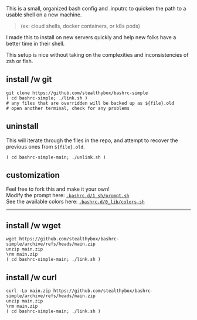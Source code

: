 This is a small, organized bash config and .inputrc to quicken the path
to a usable shell on a new machine.
> (ex: cloud shells, docker containers, or k8s pods)

I made this to install on new servers quickly and help new folks have a
better time in their shell.

This setup is nice without taking on the complexities and inconsistencies
of zsh or fish.

## install /w git
```shell
git clone https://github.com/stealthybox/bashrc-simple
( cd bashrc-simple; ./link.sh )
# any files that are overridden will be backed up as ${file}.old
# open another terminal, check for any problems
```

## uninstall
This will iterate through the files in the repo, and attempt to recover
the previous ones from `${file}.old`.
```shell
( cd bashrc-simple-main; ./unlink.sh )
```

## customization
Feel free to fork this and make it your own!  
Modify the prompt here: [`.bashrc.d/1_sh/prompt.sh`](./.bashrc.d/1_sh/prompt.sh)  
See the available colors here: [`.bashrc.d/0_lib/colors.sh`](./.bashrc.d/0_lib/colors.sh)  

________

## install /w wget
```shell
wget https://github.com/stealthybox/bashrc-simple/archive/refs/heads/main.zip
unzip main.zip
\rm main.zip
( cd bashrc-simple-main; ./link.sh )
```

## install /w curl
```shell
curl -Lo main.zip https://github.com/stealthybox/bashrc-simple/archive/refs/heads/main.zip
unzip main.zip
\rm main.zip
( cd bashrc-simple-main; ./link.sh )
```
